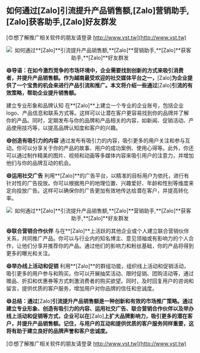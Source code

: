 ## **如何通过**[Zalo]**引流提升产品销售额,**[Zalo]**营销助手,**[Zalo]**获客助手,**[Zalo]**好友群发**

[😍想了解推广相关软件的朋友请登录 http://www.vst.tw](http://www.vst.tw)

 <center><img src="https://vst.tw/MP4/tuiguang/png/8.png" alt="如何通过**[Zalo]**引流提升产品销售额,**[Zalo]**营销助手,**[Zalo]**获客助手,**[Zalo]**好友群发"></center>

**😄导语：在如今激烈竞争的市场环境中，企业需要找到创新的方式来吸引消费者，并提升产品销售额。作为越南最受欢迎的社交媒体平台之一，**[Zalo]**为企业提供了一个宝贵的机会来进行产品引流和推广。本文将介绍一些通过**[Zalo]**引流的有效策略，帮助企业提升销售额。**

建立专业形象和品牌认知
在**[Zalo]**上建立一个专业的企业账号，包括企业logo、产品信息和联系方式等。这样可以让潜在客户更容易找到你的品牌并了解你的产品。同时，定期发布与你的品牌和产品相关的内容，如新闻、促销活动、产品使用技巧等，以提高品牌认知度和客户的兴趣。

**😄创造有吸引力的内容**
通过发布有吸引力的内容，吸引更多的用户关注和参与互动。你可以分享关于你的产品的故事、用户的成功案例、使用心得等。此外，你还可以通过制作精美的图片、视频和动画等多媒体内容来吸引用户的注意力，并增加他们与你的品牌互动的机会。

**😄运用社交广告**
利用**[Zalo]**的广告平台，以精准的目标用户为依托，进行有针对性的广告投放。你可以根据用户的地理位置、兴趣爱好、年龄和性别等维度来定向投放广告。这样可以确保你的广告更加有效地传达给潜在客户，并提高转化率。

 <center><img src="https://vst.tw/MP4/tuiguang/png/8.png" alt="如何通过**[Zalo]**引流提升产品销售额,**[Zalo]**营销助手,**[Zalo]**获客助手,**[Zalo]**好友群发"></center>

**😄联合营销合作伙伴**
与在**[Zalo]**上活跃的其他企业或个人建立联合营销伙伴关系，共同推广产品。你可以与行业内的知名博主、意见领袖或有影响力的个人合作，让他们分享并推荐你的产品。通过他们的影响力和粉丝基础，你的产品将得到更多的曝光和关注。

**😄举办线上活动和促销**
利用**[Zalo]**的群组功能，组织线上活动和促销活动，吸引更多的用户参与和购买。你可以开展抽奖活动、限时促销、团购活动等，通过赠品、折扣和优惠券等方式刺激消费者的购买欲望。同时，及时回复用户的咨询和留言，提供优质的客户服务，增加用户对你品牌的信任和忠诚度。

**😄总结：通过**[Zalo]**引流提升产品销售额是一种创新和有效的市场推广策略。通过建立专业形象、创造有吸引力的内容、运用社交广告、联合营销合作伙伴以及举办线上活动和促销等方式，企业可以在**[Zalo]**上扩大品牌影响力，吸引更多的潜在客户，并提升产品销售额。记住，与用户的互动和提供优质的客户服务同样重要，这将有助于建立良好的品牌声誉和客户忠诚度。**

[😍想了解推广相关软件的朋友请登录 http://www.vst.tw](http://www.vst.tw)




